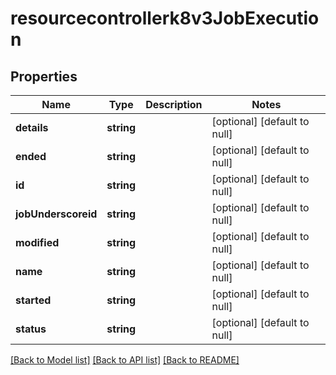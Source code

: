 # resourcecontrollerk8v3JobExecution

## Properties
Name | Type | Description | Notes
------------ | ------------- | ------------- | -------------
**details** | **string** |  | [optional] [default to null]
**ended** | **string** |  | [optional] [default to null]
**id** | **string** |  | [optional] [default to null]
**jobUnderscoreid** | **string** |  | [optional] [default to null]
**modified** | **string** |  | [optional] [default to null]
**name** | **string** |  | [optional] [default to null]
**started** | **string** |  | [optional] [default to null]
**status** | **string** |  | [optional] [default to null]

[[Back to Model list]](../README.md#documentation-for-models) [[Back to API list]](../README.md#documentation-for-api-endpoints) [[Back to README]](../README.md)


